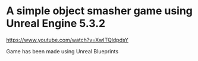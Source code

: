 # A simple object smasher game using Unreal Engine 5.3.2
https://www.youtube.com/watch?v=XwITQldpdsY


Game has been made using Unreal Blueprints
